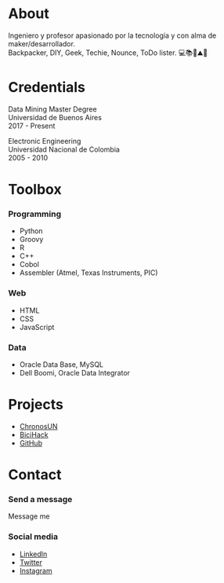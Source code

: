 # About
Ingeniero y profesor apasionado por la tecnología y con alma de maker/desarrollador.  
Backpacker, DIY, Geek, Techie, Nounce, ToDo lister.
💻📚👾⛰️🧗‍


# Credentials
Data Mining Master Degree  
Universidad de Buenos Aires  
2017 - Present  
  
Electronic Engineering  
Universidad Nacional de Colombia  
2005 - 2010  


# Toolbox
### Programming
  * Python
  * Groovy
  * R
  * C++
  * Cobol
  * Assembler (Atmel, Texas Instruments, PIC)

### Web
  * HTML
  * CSS
  * JavaScript

### Data
  * Oracle Data Base, MySQL
  * Dell Boomi, Oracle Data Integrator


# Projects
  * [ChronosUN](http://chronosun.blogspot.com/)
  * [BiciHack](http://bicihack.blogspot.com/)
  * [GitHub](https://github.com/jaimeHMol)


# Contact
### Send a message
Message me  

### Social media
  * [LinkedIn](https://www.linkedin.com/in/jaimeHMol)
  * [Twitter](https://twitter.com/JaimeHMol)
  * [Instagram](https://www.instagram.com/jaimeHMol/)
